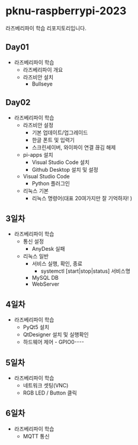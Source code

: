 # pknu-raspberrypi-2023
라즈베리파이 학습 리포지토리입니다.

## Day01
- 라즈베리파이 학습
	- 라즈베리파이 개요
	- 라즈비안 설치
		- Bullseye
	
## Day02
- 라즈베리파이 학습
	- 라즈비안 설정
		- 기본 업데이트/업그레이드
		- 한글 폰트 및 입력기
		- 스크린세이버, 와이파이 연결 끊김 해제
	- pi-apps 설치
		- Visual Studio Code 설치
		- Github Desktop 설치 및 설정
	- Visual Studio Code
		- Python 플러그인
	- 리눅스 기본
		- 리눅스 명령어(대표 20여가지만 잘 기억하자! )

## 3일차
- 라즈베리파이 학습
	- 통신 설정
		- AnyDesk 실패
	- 리눅스 일반
		- 서비스 실행, 확인, 종료
			- systemctl [start|stop|status] 서비스명
		- MySQL DB
		- WebServer

## 4일차
- 라즈베리파이 학습
	- PyQt5 설치
	- QtDesigner 설치 및 실행확인
	- 하드웨어 제어 - GPIO0----
	
## 5일차
- 라즈베리파이 학습
	- 네트워크 셋팅(VNC)
	- RGB LED / Button 클릭

## 6일차
- 라즈베리파이 학습
	- MQTT 통신
	
